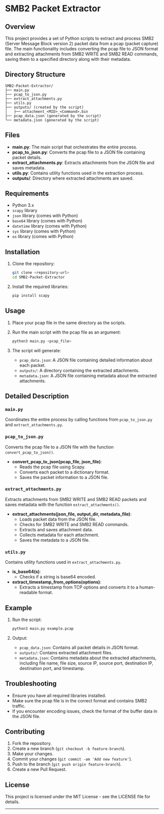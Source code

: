 # SMB2 Packet Extractor

## Overview
This project provides a set of Python scripts to extract and process SMB2 (Server Message Block version 2) packet data from a pcap (packet capture) file. The main functionality includes converting the pcap file to JSON format and extracting attachments from SMB2 WRITE and SMB2 READ commands, saving them to a specified directory along with their metadata.

## Directory Structure
```
SMB2-Packet-Extractor/
├── main.py
├── pcap_to_json.py
├── extract_attachments.py
├── utils.py
├── outputs/ (created by the script)
│   ├── attachment_<MID>_<Command>.bin
├── pcap_data.json (generated by the script)
└── metadata.json (generated by the script)
```

## Files
- **main.py**: The main script that orchestrates the entire process.
- **pcap_to_json.py**: Converts the pcap file to a JSON file containing packet details.
- **extract_attachments.py**: Extracts attachments from the JSON file and saves metadata.
- **utils.py**: Contains utility functions used in the extraction process.
- **outputs/**: Directory where extracted attachments are saved.

## Requirements
- Python 3.x
- `scapy` library
- `json` library (comes with Python)
- `base64` library (comes with Python)
- `datetime` library (comes with Python)
- `sys` library (comes with Python)
- `os` library (comes with Python)

## Installation
1. Clone the repository:
    ```sh
    git clone <repository-url>
    cd SMB2-Packet-Extractor
    ```

2. Install the required libraries:
    ```sh
    pip install scapy
    ```

## Usage
1. Place your pcap file in the same directory as the scripts.

2. Run the main script with the pcap file as an argument:
    ```sh
    python3 main.py <pcap_file>
    ```

3. The script will generate:
    - `pcap_data.json`: A JSON file containing detailed information about each packet.
    - `outputs/`: A directory containing the extracted attachments.
    - `metadata.json`: A JSON file containing metadata about the extracted attachments.

## Detailed Description

### `main.py`
Coordinates the entire process by calling functions from `pcap_to_json.py` and `extract_attachments.py`.

### `pcap_to_json.py`
Converts the pcap file to a JSON file with the function `convert_pcap_to_json()`.
- **convert_pcap_to_json(pcap_file, json_file)**:
  - Reads the pcap file using Scapy.
  - Converts each packet to a dictionary format.
  - Saves the packet information to a JSON file.

### `extract_attachments.py`
Extracts attachments from SMB2 WRITE and SMB2 READ packets and saves metadata with the function `extract_attachments()`.
- **extract_attachments(json_file, output_dir, metadata_file)**:
  - Loads packet data from the JSON file.
  - Checks for SMB2 WRITE and SMB2 READ commands.
  - Extracts and saves attachment data.
  - Collects metadata for each attachment.
  - Saves the metadata to a JSON file.

### `utils.py`
Contains utility functions used in `extract_attachments.py`.
- **is_base64(s)**:
  - Checks if a string is base64 encoded.
- **extract_timestamp_from_options(options)**:
  - Extracts a timestamp from TCP options and converts it to a human-readable format.

## Example
1. Run the script:
    ```sh
    python3 main.py example.pcap
    ```

2. Output:
    - `pcap_data.json`: Contains all packet details in JSON format.
    - `outputs/`: Contains extracted attachment files.
    - `metadata.json`: Contains metadata about the extracted attachments, including file name, file size, source IP, source port, destination IP, destination port, and timestamp.

## Troubleshooting
- Ensure you have all required libraries installed.
- Make sure the pcap file is in the correct format and contains SMB2 traffic.
- If you encounter encoding issues, check the format of the buffer data in the JSON file.

## Contributing
1. Fork the repository.
2. Create a new branch (`git checkout -b feature-branch`).
3. Make your changes.
4. Commit your changes (`git commit -am 'Add new feature'`).
5. Push to the branch (`git push origin feature-branch`).
6. Create a new Pull Request.

## License
This project is licensed under the MIT License - see the LICENSE file for details.

---
